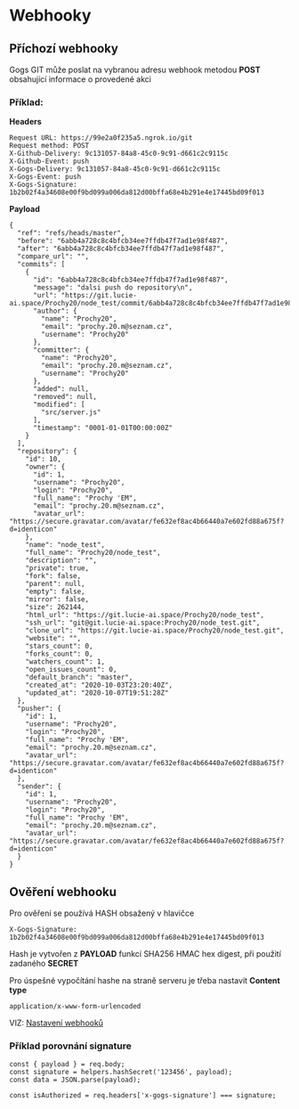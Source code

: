 # Webhooky
## Příchozí webhooky

Gogs GIT může poslat na vybranou adresu webhook metodou **POST** obsahující informace o provedené akci

### Příklad:

**Headers**
```
Request URL: https://99e2a0f235a5.ngrok.io/git
Request method: POST
X-Github-Delivery: 9c131057-84a8-45c0-9c91-d661c2c9115c
X-Github-Event: push
X-Gogs-Delivery: 9c131057-84a8-45c0-9c91-d661c2c9115c
X-Gogs-Event: push
X-Gogs-Signature: 1b2b02f4a34608e00f9bd099a006da812d00bffa68e4b291e4e17445bd09f013
```
**Payload**
```
{
  "ref": "refs/heads/master",
  "before": "6abb4a728c8c4bfcb34ee7ffdb47f7ad1e98f487",
  "after": "6abb4a728c8c4bfcb34ee7ffdb47f7ad1e98f487",
  "compare_url": "",
  "commits": [
    {
      "id": "6abb4a728c8c4bfcb34ee7ffdb47f7ad1e98f487",
      "message": "dalsi push do repository\n",
      "url": "https://git.lucie-ai.space/Prochy20/node_test/commit/6abb4a728c8c4bfcb34ee7ffdb47f7ad1e98f487",
      "author": {
        "name": "Prochy20",
        "email": "prochy.20.m@seznam.cz",
        "username": "Prochy20"
      },
      "committer": {
        "name": "Prochy20",
        "email": "prochy.20.m@seznam.cz",
        "username": "Prochy20"
      },
      "added": null,
      "removed": null,
      "modified": [
        "src/server.js"
      ],
      "timestamp": "0001-01-01T00:00:00Z"
    }
  ],
  "repository": {
    "id": 10,
    "owner": {
      "id": 1,
      "username": "Prochy20",
      "login": "Prochy20",
      "full_name": "Prochy 'EM",
      "email": "prochy.20.m@seznam.cz",
      "avatar_url": "https://secure.gravatar.com/avatar/fe632ef8ac4b66440a7e602fd88a675f?d=identicon"
    },
    "name": "node_test",
    "full_name": "Prochy20/node_test",
    "description": "",
    "private": true,
    "fork": false,
    "parent": null,
    "empty": false,
    "mirror": false,
    "size": 262144,
    "html_url": "https://git.lucie-ai.space/Prochy20/node_test",
    "ssh_url": "git@git.lucie-ai.space:Prochy20/node_test.git",
    "clone_url": "https://git.lucie-ai.space/Prochy20/node_test.git",
    "website": "",
    "stars_count": 0,
    "forks_count": 0,
    "watchers_count": 1,
    "open_issues_count": 0,
    "default_branch": "master",
    "created_at": "2020-10-03T23:20:40Z",
    "updated_at": "2020-10-07T19:51:28Z"
  },
  "pusher": {
    "id": 1,
    "username": "Prochy20",
    "login": "Prochy20",
    "full_name": "Prochy 'EM",
    "email": "prochy.20.m@seznam.cz",
    "avatar_url": "https://secure.gravatar.com/avatar/fe632ef8ac4b66440a7e602fd88a675f?d=identicon"
  },
  "sender": {
    "id": 1,
    "username": "Prochy20",
    "login": "Prochy20",
    "full_name": "Prochy 'EM",
    "email": "prochy.20.m@seznam.cz",
    "avatar_url": "https://secure.gravatar.com/avatar/fe632ef8ac4b66440a7e602fd88a675f?d=identicon"
  }
}
```


## Ověření webhooku

Pro ověření se používá HASH obsažený v hlavičce 

```
X-Gogs-Signature: 1b2b02f4a34608e00f9bd099a006da812d00bffa68e4b291e4e17445bd09f013
```

Hash je vytvořen z **PAYLOAD** funkcí SHA256 HMAC hex digest, při použití zadaného **SECRET**

Pro úspešné vypočítání hashe na straně serveru je třeba nastavit **Content type**
```
application/x-www-form-urlencoded
```

VIZ: [Nastavení webhooků](http://https://git.lucie-ai.space/Lucie-Ai/Documentation/src/master/git/webhooks_settings.md)

### Příklad porovnání signature

```
const { payload } = req.body;
const signature = helpers.hashSecret('123456', payload);
const data = JSON.parse(payload);

const isAuthorized = req.headers['x-gogs-signature'] === signature;
```